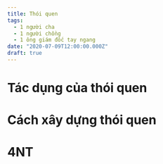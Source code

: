 ```yaml
---
title: Thói quen
tags:
  - 1 người cha
  - 1 người chồng
  - 1 ông giám đốc tay ngang
date: "2020-07-09T12:00:00.000Z"
draft: true
---
```


# Tác dụng của thói quen 

# Cách xây dựng thói quen

# 4NT
